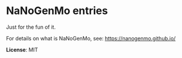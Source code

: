 # NaNoGenMo entries

Just for the fun of it.

For details on what is NaNoGenMo, see: https://nanogenmo.github.io/

**License**: MIT